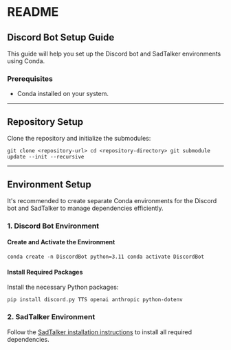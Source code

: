 
# README

## Discord Bot Setup Guide

This guide will help you set up the Discord bot and SadTalker environments using Conda.

### Prerequisites

- Conda installed on your system.

----------

## Repository Setup

Clone the repository and initialize the submodules:

`git clone <repository-url>
cd <repository-directory>
git submodule update --init --recursive`

----------

## Environment Setup

It's recommended to create separate Conda environments for the Discord bot and SadTalker to manage dependencies efficiently.

### 1. Discord Bot Environment

#### Create and Activate the Environment

`conda create -n DiscordBot python=3.11
conda activate DiscordBot`

#### Install Required Packages

Install the necessary Python packages:

`pip install discord.py TTS openai anthropic python-dotenv`

### 2. SadTalker Environment

Follow the [SadTalker installation instructions](https://github.com/Winfredy/SadTalker#installation) to install all required dependencies.
